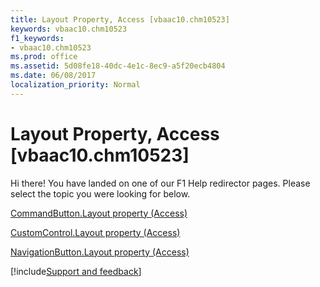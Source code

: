```yaml
---
title: Layout Property, Access [vbaac10.chm10523]
keywords: vbaac10.chm10523
f1_keywords:
- vbaac10.chm10523
ms.prod: office
ms.assetid: 5d08fe18-40dc-4e1c-8ec9-a5f20ecb4804
ms.date: 06/08/2017
localization_priority: Normal
---
```



# Layout Property, Access [vbaac10.chm10523]

Hi there! You have landed on one of our F1 Help redirector pages. Please select the topic you were looking for below.

[CommandButton.Layout property (Access)](https://msdn.microsoft.com/library/61e0b921-ee37-af21-e84f-64f0b682e05c%28Office.15%29.aspx)

[CustomControl.Layout property (Access)](https://msdn.microsoft.com/library/5954580e-18f6-87c0-107b-902065cebc90%28Office.15%29.aspx)

[NavigationButton.Layout property (Access)](https://msdn.microsoft.com/library/345bd2bf-1f4f-21d5-c4cf-b5fb41f280ea%28Office.15%29.aspx)

[!include[Support and feedback](~/includes/feedback-boilerplate.md)]